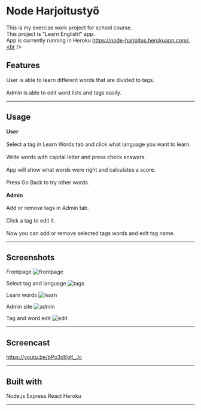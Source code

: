 # Node Harjoitustyö

This is my exercise work project for school course.<br />
This project is "Learn English!" app.<br />
App is currently running in Heroku https://node-harjoitus.herokuapp.com/.<br />

## Features

User is able to learn different words that are divided to tags.<br />
<br />
Admin is able to edit word lists and tags easily.

---

## Usage

**User**<br />
<br />
Select a tag in Learn Words tab and click what language you want to learn.<br />
<br />
Write words with capital letter and press check answers.<br />
<br />
App will show what words were right and calculates a score.<br />
<br />
Press Go Back to try other words.<br />
<br />
**Admin**<br />
<br />
Add or remove tags in Admin tab.<br />
<br />
Click a tag to edit it.<br />
<br />
Now you can add or remove selected tags words and edit tag name.<br />

---

## Screenshots

Frontpage
![frontpage](https://user-images.githubusercontent.com/77827470/149567774-55deae1f-545a-40d7-b509-4aa5e6e047af.png)

Select tag and language
![tags](https://user-images.githubusercontent.com/77827470/149567854-32d90caa-a672-47e4-9283-393465158b1a.png)

Learn words
![learn](https://user-images.githubusercontent.com/77827470/149567894-7f013f1c-94d1-4da5-a94a-af50ac16843d.png)

Admin site
![admin](https://user-images.githubusercontent.com/77827470/149567953-85220218-abf0-41dd-8652-493b263a7592.png)

Tag and word edit
![edit](https://user-images.githubusercontent.com/77827470/149567996-286b9e4c-a16f-4213-b539-507ffd96b7b5.png)

---

## Screencast

https://youtu.be/bPo3d6gK_Jc

---

## Built with

Node.js
Express
React
Heroku

---
